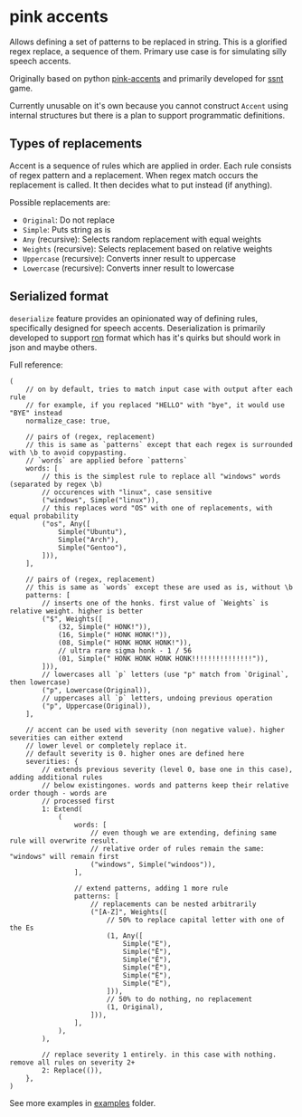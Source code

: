 # pink accents

Allows defining a set of patterns to be replaced in string. This is a glorified regex replace, a sequence of them. Primary use case is for simulating silly speech accents.

Originally based on python [pink-accents](https://git.based.computer/fogapod/pink-accents) and primarily developed for [ssnt](https://github.com/SS-NT/ssnt/tree/main) game.

Currently unusable on it's own because you cannot construct `Accent` using internal structures but there is a plan to support programmatic definitions.

## Types of replacements

Accent is a sequence of rules which are applied in order.
Each rule consists of regex pattern and a replacement. When regex match occurs the replacement is called. It then decides what to put instead (if anything).

Possible replacements are:

- `Original`: Do not replace
- `Simple`: Puts string as is
- `Any` (recursive): Selects random replacement with equal weights
- `Weights` (recursive): Selects replacement based on relative weights
- `Uppercase` (recursive): Converts inner result to uppercase
- `Lowercase` (recursive): Converts inner result to lowercase

## Serialized format

`deserialize` feature provides an opinionated way of defining rules, specifically designed for speech accents.
Deserialization is primarily developed to support [ron](https://github.com/ron-rs/ron) format which has it's quirks but should work in json and maybe others.

Full reference:

```ron
(
    // on by default, tries to match input case with output after each rule
    // for example, if you replaced "HELLO" with "bye", it would use "BYE" instead
    normalize_case: true,

    // pairs of (regex, replacement)
    // this is same as `patterns` except that each regex is surrounded with \b to avoid copypasting.
    // `words` are applied before `patterns`
    words: [
        // this is the simplest rule to replace all "windows" words (separated by regex \b)
        // occurences with "linux", case sensitive
        ("windows", Simple("linux")),
        // this replaces word "OS" with one of replacements, with equal probability
        ("os", Any([
            Simple("Ubuntu"),
            Simple("Arch"),
            Simple("Gentoo"),
        ])),
    ],

    // pairs of (regex, replacement)
    // this is same as `words` except these are used as is, without \b
    patterns: [
        // inserts one of the honks. first value of `Weights` is relative weight. higher is better
        ("$", Weights([
            (32, Simple(" HONK!")),
            (16, Simple(" HONK HONK!")),
            (08, Simple(" HONK HONK HONK!")),
            // ultra rare sigma honk - 1 / 56
            (01, Simple(" HONK HONK HONK HONK!!!!!!!!!!!!!!!")),
        ])),
        // lowercases all `p` letters (use "p" match from `Original`, then lowercase)
        ("p", Lowercase(Original)),
        // uppercases all `p` letters, undoing previous operation
        ("p", Uppercase(Original)),
    ],

    // accent can be used with severity (non negative value). higher severities can either extend
    // lower level or completely replace it.
    // default severity is 0. higher ones are defined here
    severities: {
        // extends previous severity (level 0, base one in this case), adding additional rules
        // below existingones. words and patterns keep their relative order though - words are
        // processed first
        1: Extend(
            (
                words: [
                    // even though we are extending, defining same rule will overwrite result.
                    // relative order of rules remain the same: "windows" will remain first
                    ("windows", Simple("windoos")),
                ],

                // extend patterns, adding 1 more rule
                patterns: [
                    // replacements can be nested arbitrarily
                    ("[A-Z]", Weights([
                        // 50% to replace capital letter with one of the Es
                        (1, Any([
                            Simple("E"),
                            Simple("Ē"),
                            Simple("Ê"),
                            Simple("Ë"),
                            Simple("È"),
                            Simple("É"),
                        ])),
                        // 50% to do nothing, no replacement
                        (1, Original),
                    ])),
                ],
            ),
        ),

        // replace severity 1 entirely. in this case with nothing. remove all rules on severity 2+
        2: Replace(()),
    },
)
```

See more examples in [examples](examples) folder.
